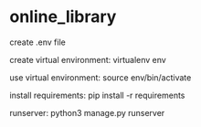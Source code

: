 # online_library
create .env file

create virtual environment:
    virtualenv env

use virtual environment:
    source env/bin/activate

install requirements:
    pip install -r requirements


runserver:
    python3 manage.py runserver
